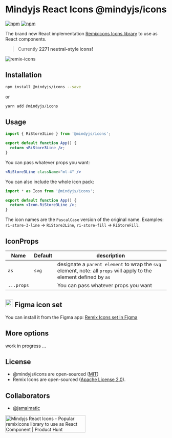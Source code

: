 # Mindyjs React Icons @mindyjs/icons
[![npm](https://img.shields.io/npm/v/@mindyjs/icons?color=blue&logo=mindyjs&style=flat-square)](https://www.npmjs.com/package/@mindyjs/icons) [![npm](https://img.shields.io/npm/dt/@mindyjs/icons?style=flat-square)](https://www.npmjs.com/package/@mindyjs/icons)

The brand new React implementation [Remixicons Icons library](https://remixicon.com/) to use as React components.

> Currently **2271 neutral-style icons!**

![remix-icons](https://camo.githubusercontent.com/fcc655218b07770c13935a69a42bd598f5fc275c019e4f6048d65ca2254b699c/687474703a2f2f63646e2e72656d697869636f6e2e636f6d2f707265766965772e737667)

## Installation

```bash
npm install @mindyjs/icons --save
```

or

```bash
yarn add @mindyjs/icons
```

## Usage

```jsx
import { RiStore3Line } from '@mindyjs/icons';

export default function App() {
  return <RiStore3Line />;
}
```

You can pass whatever props you want:

```jsx
<RiStore3Line className="ml-4" />
```

You can also include the whole icon pack:

```jsx
import * as Icon from '@mindyjs/icons';

export default function App() {
  return <Icon.RiStore3Line />;
}
```

The icon names are the `PascalCase` version of the original name. Examples: `ri-store-3-line` → `RiStore3Line`, `ri-store-fill` → `RiStoreFill`.


## IconProps

| Name  | Default | description |
| --- | --- | --- |
| `as` | `svg` | designate a `parent element` to wrap the `svg` element, note: all `props` will apply to the element defined by `as`                               |
| `...props`  |  |  You can pass whatever props you want |



## <img src="https://upload.wikimedia.org/wikipedia/commons/3/33/Figma-logo.svg" width="24" height="24"> Figma icon set 
You can install it from the Figma app: [Remix Icons set in Figma](https://www.figma.com/community/file/1002848975625306383)

## More options

work in progress ...

## License

- @mindyjs/icons are open-sourced ([MIT](https://github.com/oxich/mindyjs/blob/main/packages/icons/LICENSE.md))
- Remix Icons are open-sourced ([Apache License 2.0](https://github.com/Remix-Design/RemixIcon/blob/master/License)).

## Collaborators

- [@jamalmatic](https://github.com/jamalmatic)

<a href="https://www.producthunt.com/posts/mindyjs-react-icons?utm_source=badge-featured&utm_medium=badge&utm_souce=badge-mindyjs&#0045;react&#0045;icons" target="_blank"><img src="https://api.producthunt.com/widgets/embed-image/v1/featured.svg?post_id=363105&theme=light" alt="Mindyjs&#0032;React&#0032;Icons - Popular&#0032;remixicons&#0032;library&#0032;to&#0032;use&#0032;as&#0032;React&#0032;Component | Product Hunt" style="width: 250px; height: 54px;" width="250" height="54" /></a>